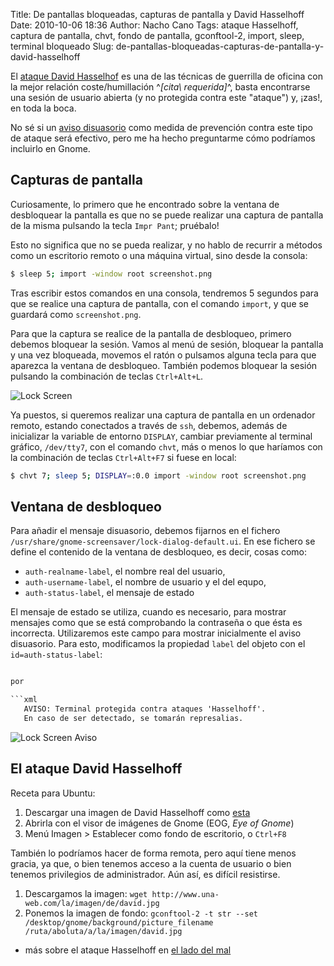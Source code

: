 Title: De pantallas bloqueadas, capturas de pantalla y David Hasselhoff
Date: 2010-10-06 18:36
Author: Nacho Cano
Tags: ataque Hasselhoff, captura de pantalla, chvt, fondo de pantalla, gconftool-2, import, sleep, terminal bloqueado
Slug: de-pantallas-bloqueadas-capturas-de-pantalla-y-david-hasselhoff

El [ataque David Hasselhof][] es una de las técnicas de guerrilla de
oficina con la mejor relación coste/humillación ^_[cita\\ requerida]_^,
basta encontrarse una sesión de usuario abierta (y no protegida contra
este "ataque") y, ¡zas!, en toda la boca.

No sé si un [aviso disuasorio][] como medida de prevención contra este
tipo de ataque será efectivo, pero me ha hecho preguntarme cómo
podríamos incluirlo en Gnome.


Capturas de pantalla
--------------------

Curiosamente, lo primero que he encontrado sobre la ventana de
desbloquear la pantalla es que no se puede realizar una captura de
pantalla de la misma pulsando la tecla `Impr Pant`; pruébalo!

Esto no significa que no se pueda realizar, y no hablo de recurrir a
métodos como un escritorio remoto o una máquina virtual, sino desde la
consola:

```bash
$ sleep 5; import -window root screenshot.png
```

Tras escribir estos comandos en una consola, tendremos 5 segundos para
que se realice una captura de pantalla, con el comando `import`, y que
se guardará como `screenshot.png`.

Para que la captura se realice de la pantalla de desbloqueo, primero
debemos bloquear la sesión. Vamos al menú de sesión, bloquear la
pantalla y una vez bloqueada, movemos el ratón o pulsamos alguna tecla
para que aparezca la ventana de desbloqueo. También podemos bloquear la
sesión pulsando la combinación de teclas `Ctrl+Alt+L`.

![Lock Screen]({static}/images/lock-screen1-300x119.png)

Ya puestos, si queremos realizar una captura de pantalla en un ordenador
remoto, estando conectados a través de `ssh`, debemos, además de
inicializar la variable de entorno `DISPLAY`, cambiar previamente al
terminal gráfico, `/dev/tty7`, con el comando `chvt`, más o menos lo que
haríamos con la combinación de teclas `Ctrl+Alt+F7` si fuese en local:

```bash
$ chvt 7; sleep 5; DISPLAY=:0.0 import -window root screenshot.png
```

Ventana de desbloqueo
---------------------

Para añadir el mensaje disuasorio, debemos fijarnos en el fichero
`/usr/share/gnome-screensaver/lock-dialog-default.ui`. En ese fichero se
define el contenido de la ventana de desbloqueo, es decir, cosas como:

-   `auth-realname-label`, el nombre real del usuario,
-   `auth-username-label`, el nombre de usuario y el del equpo,
-   `auth-status-label`, el mensaje de estado

El mensaje de estado se utiliza, cuando es necesario, para mostrar
mensajes como que se está comprobando la contraseña o que ésta es
incorrecta. Utilizaremos este campo para mostrar inicialmente el aviso
disuasorio. Para esto, modificamos la propiedad `label` del objeto con
el `id=auth-status-label`:

```xml

por

```xml
   AVISO: Terminal protegida contra ataques 'Hasselhoff'.
   En caso de ser detectado, se tomarán represalias.
```

![Lock Screen Aviso]({static}/images/lock-screen-aviso1-300x108.png)

El ataque David Hasselhoff
--------------------------

Receta para Ubuntu:

1.  Descargar una imagen de David Hasselhoff como [esta][]
2.  Abrirla con el visor de imágenes de Gnome (EOG, _Eye of Gnome_)
3.  Menú Imagen > Establecer como fondo de escritorio, o `Ctrl+F8`

También lo podríamos hacer de forma remota, pero aquí tiene menos
gracia, ya que, o bien tenemos acceso a la cuenta de usuario o bien
tenemos privilegios de administrador. Aún así, es difícil resistirse.

1.  Descargamos la imagen:
    `wget http://www.una-web.com/la/imagen/de/david.jpg`
2.  Ponemos la imagen de fondo:
    `gconftool-2 -t str --set /desktop/gnome/background/picture_filename /ruta/aboluta/a/la/imagen/david.jpg`

- más sobre el ataque Hasselhoff en [el lado del mal][]

  [ataque David Hasselhof]: http://windowstips.wordpress.com/2008/06/08/el-caso-del-hacker-de-la-oficina/
    "ataque David Hasselhof"
  [aviso disuasorio]: http://www.seguridadapple.com/2010/10/mostrar-avisos-disuasorios-en-la.html
    "aviso disuasorio"
  [esta]: http://www.periodistadigital.com/imagenes/2009/12/01/david-hasselhoff.jpg
    "esta"
  [el lado del mal]: http://www.google.es/search?q=ataque+david+hasselhoff+site:elladodelmal.com
    "el lado del mal"
